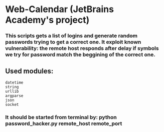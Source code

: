 # Web-Calendar (JetBrains Academy's project) 

### This scripts gets a list of logins and generate random passwords trying to get a correct one. It exploit known vulnerability: the remote host responds after delay if symbols we try for password match the beggining of the correct one.

## Used modules:

    datetime
    string
    urllib
    argparse
    json
    socket

### It should be started from terminal by: python password_hacker.py remote_host remote_port
